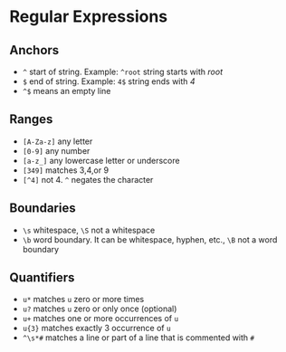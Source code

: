 # Regular Expressions
## Anchors
* `^` start of string. Example: `^root` string starts with _root_
* `$` end of string. Example: `4$` string ends with _4_
* `^$` means an empty line

## Ranges
* `[A-Za-z]` any letter
* `[0-9]` any number
* `[a-z_]` any lowercase letter or underscore
* `[349]` matches 3,4,or 9
* `[^4]` not 4. `^` negates the character

## Boundaries
* `\s` whitespace, `\S` not a whitespace
* `\b` word boundary. It can be whitespace, hyphen, etc., `\B` not a word boundary

## Quantifiers
* `u*` matches `u` zero or more times
* `u?` matches `u` zero or only once (optional)
* `u+` matches one or more occurrences of `u`
* `u{3}` matches exactly 3 occurrence of `u`
* `^\s*#` matches a line or part of a line that is commented with `#`

